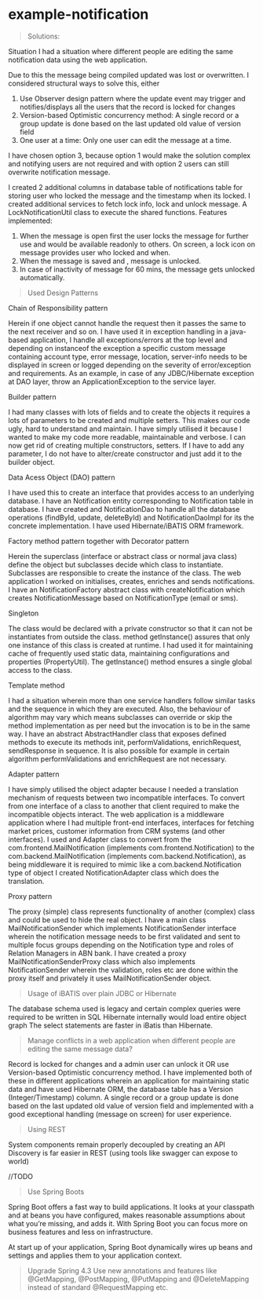 # example-notification

> Solutions:

Situation
I had a situation where different people are editing the same notification data using the web application.

Due to this the message being compiled updated was lost or overwritten.
I considered structural ways to solve this, either 
1. Use Observer design pattern where the update event may trigger and notifies/displays all the users that the record is locked for changes
2. Version-based Optimistic concurrency method: A single record or a group update is done based on the last updated old value of version field
3. One user at a time: Only one user can edit the message at a time. 

I have chosen option 3, because option 1 would make the solution complex and notifying users are not required and with option 2 users can still overwrite notification message.

I created 2 additional columns in database table of notifications table for storing user who locked the message and the timestamp when its locked.
I created additional services to fetch lock info, lock and unlock message. A LockNotificationUtil class to execute the shared functions.
Features implemented:
1. When the message is open first the user locks the message for further use and would be available readonly to others. On screen, a lock icon on message provides user who locked and when.
2. When the message is saved and , message is unlocked.
3. In case of inactivity of message for 60 mins, the message gets unlocked automatically.


> Used Design Patterns

Chain of Responsibility pattern

Herein if one object cannot handle the request then it passes the same to the next receiver and so on.
I have used it in exception handling in a java-based application, I handle all exceptions/errors at the top level and depending on instanceof the exception a 
specific custom message containing account type, error message, location, server-info needs to be displayed in screen or logged depending on the severity of
 error/exception and requirements. As an example, in case of any JDBC/Hibernate exception at DAO layer, throw an ApplicationException to the service layer.

Builder pattern

I had many classes with lots of fields and to create the objects it requires a lots of parameters to be created and multiple setters. This makes our code ugly,
 hard to understand and maintain.
I have simply utilised it because I wanted to make my code more readable, maintainable and verbose. I can now get rid of creating multiple constructors, setters.
 If I have to add any parameter, I do not have to alter/create constructor and just add it to the builder object. 

Data Acess Object (DAO) pattern

I have used this to create an interface that provides access to an underlying database.
I have an Notification entity corresponding to Notification table in database. I have created and NotificationDao to handle all the database operations (findById, update, deleteById)
and NotificationDaoImpl for its the concrete implementation. I have used Hibernate/iBATIS ORM framework.

Factory method pattern together with Decorator pattern

Herein the superclass (interface or abstract class or normal java class) define the object but subclasses decide which class to instantiate.
Subclasses are responsible to create the instance of the class. 
The web application I worked on initialises, creates, enriches and sends notifications. I have an NotificationFactory abstract class with createNotification which creates NotificationMessage
based on NotificationType (email or sms).

Singleton

The class would be declared with a private constructor so that it can not be instantiates from outside the class.
method getInstance() assures that only one instance of this class is created at runtime.
I had used it for maintaining cache of frequently used static data, maintaining configurations and properties (PropertyUtil). The getInstance() method ensures a single global access to the class.

Template method

I had a situation wherein more than one service handlers follow similar tasks and the sequence in which they are executed. Also, the behaviour of algorithm may vary
which means subclasses can override or skip the method implementation as per need but the invocation is to be in the same way.
I have an abstract AbstractHandler class that exposes defined methods to execute its methods init, performValidations, enrichRequest, sendResponse in sequence. It
is also possible for example in  certain algorithm performValidations and enrichRequest are not necessary.

Adapter pattern

I have simply utilised the object adapter because I needed a translation mechanism of requests between two incompatible interfaces. To convert from one interface of a class to another that client required to make the incompatible objects interact.
The web application is a middleware application where I had multiple front-end interfaces, interfaces for fetching market prices, customer information from CRM systems (and other interfaces). I used and Adapter class to convert from the com.frontend.MailNotification (implements com.frontend.Notification) to the com.backend.MailNotification (implements com.backend.Notification), as being middleware it is required to mimic like a com.backend.Notification type of object I created NotificationAdapter class which does the translation.

Proxy pattern

The proxy (simple) class represents functionality of another (complex) class and could be used to hide the real object.
I have a main class MailNotificationSender which implements NotificationSender interface wherein the notification message needs to be first validated and sent to multiple focus groups depending on the Notification type and roles of Relation Managers in ABN bank.
I have created a proxy MailNotificationSenderProxy class which also implements NotificationSender wherein the validation, roles etc are done within the proxy itself and privately it uses MailNotificationSender object.

> Usage of iBATIS over plain JDBC or Hibernate

The database schema used is legacy and certain complex queries were required to be written in SQL
Hibernate internally would load entire object graph
The select statements are faster in iBatis than Hibernate.

> Manage conflicts in a web application when different people are editing the same message data?

Record is locked for changes and a admin user can unlock it OR use Version-based Optimistic concurrency method.
I have implemented both of these in different applications wherein an application for maintaining static data and have used Hibernate ORM, the database table has a Version (Integer/Timestamp) column.
A single record or a group update is done based on the last updated old value of version field and implemented with a good exceptional handling (message on screen) for user experience.
 
 > Using REST
 
System components remain properly decoupled by creating an API
Discovery is far easier in REST (using tools like swagger can expose to world)

//TODO
> Use Spring Boots

Spring Boot offers a fast way to build applications. It looks at your classpath and at beans you have configured, makes reasonable assumptions about what you’re missing, and adds it. With Spring Boot you can focus more on business features and less on infrastructure.

At start up of your application, Spring Boot dynamically wires up beans and settings and applies them to your application context.

> Upgrade Spring 4.3
Use new annotations and features like @GetMapping, @PostMapping, @PutMapping and @DeleteMapping instead of standard @RequestMapping etc.
